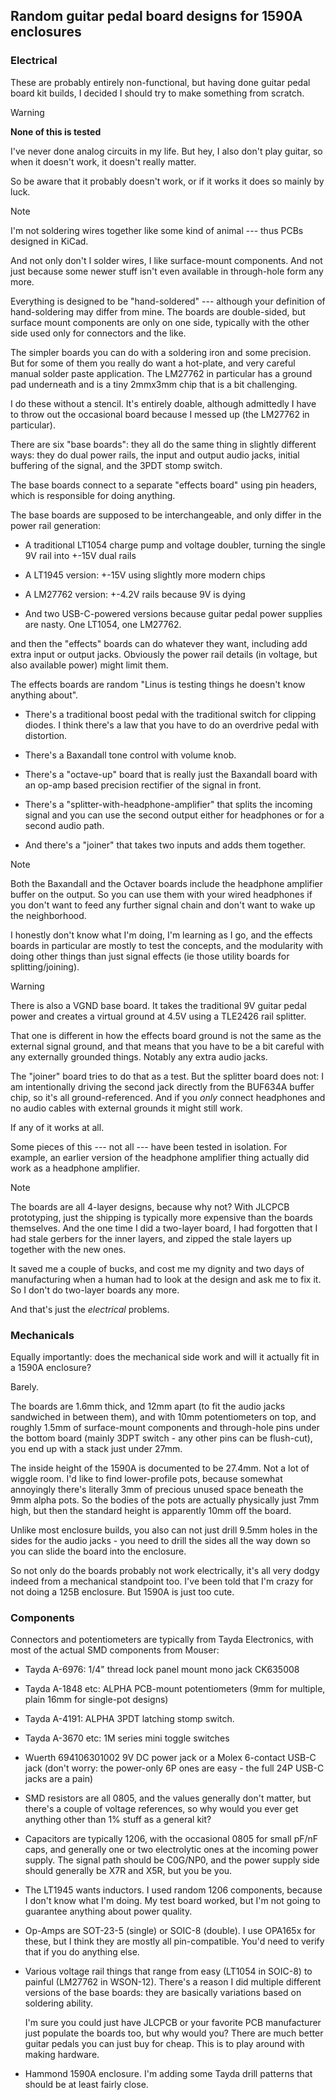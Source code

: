 ## Random guitar pedal board designs for 1590A enclosures

### Electrical

These are probably entirely non-functional, but having done guitar pedal
board kit builds, I decided I should try to make something from scratch.

> [!WARNING]
> **None of this is tested**
>
> I've never done analog circuits in my life.  But hey, I also
> don't play guitar, so when it doesn't work, it doesn't really
> matter.
>
> So be aware that it probably doesn't work, or if it works it
> does so mainly by luck.

> [!NOTE]
> I'm not soldering wires together like some kind of animal ---
> thus PCBs designed in KiCad.
>
> And not only don't I solder wires, I like surface-mount
> components.  And not just because some newer stuff isn't
> even available in through-hole form any more.
>
> Everything is designed to be "hand-soldered" --- although
> your definition of hand-soldering may differ from mine. The
> boards are double-sided, but surface mount components are
> only on one side, typically with the other side used only
> for connectors and the like.
>
> The simpler boards you can do with a soldering iron and some
> precision. But for some of them you really do want a hot-plate,
> and very careful manual solder paste application. The LM27762
> in particular has a ground pad underneath and is a tiny 2mmx3mm
> chip that is a bit challenging.
>
> I do these without a stencil. It's entirely doable, although
> admittedly I have to throw out the occasional board because I
> messed up (the LM27762 in particular).

There are six "base boards": they all do the same thing in slightly
different ways: they do dual power rails, the input and output audio
jacks, initial buffering of the signal, and the 3PDT stomp switch.

The base boards connect to a separate "effects board" using pin headers,
which is responsible for doing anything.

The base boards are supposed to be interchangeable, and only differ in
the power rail generation:

 - A traditional LT1054 charge pump and voltage doubler, turning the
   single 9V rail into +-15V dual rails

 - A LT1945 version: +-15V using slightly more modern chips

 - A LM27762 version: +-4.2V rails because 9V is dying

 - And two USB-C-powered versions because guitar pedal power supplies
   are nasty. One LT1054, one LM27762.

and then the "effects" boards can do whatever they want, including add
extra input or output jacks.  Obviously the power rail details (in
voltage, but also available power) might limit them.

The effects boards are random "Linus is testing things he doesn't know
anything about".

 - There's a traditional boost pedal with the traditional switch for
   clipping diodes. I think there's a law that you have to do an
   overdrive pedal with distortion.

 - There's a Baxandall tone control with volume knob.

 - There's a "octave-up" board that is really just the Baxandall board
   with an op-amp based precision rectifier of the signal in front.

 - There's a "splitter-with-headphone-amplifier" that splits the
   incoming signal and you can use the second output either for
   headphones or for a second audio path.

 - And there's a "joiner" that takes two inputs and adds them together.

> [!NOTE]
> Both the Baxandall and the Octaver boards include the headphone
> amplifier buffer on the output. So you can use them with your
> wired headphones if you don't want to feed any further signal
> chain and don't want to wake up the neighborhood.

I honestly don't know what I'm doing, I'm learning as I go, and the
effects boards in particular are mostly to test the concepts, and the
modularity with doing other things than just signal effects (ie those
utility boards for splitting/joining).

> [!WARNING]
> There is also a VGND base board.  It takes the traditional 9V
> guitar pedal power and creates a virtual ground at 4.5V using
> a TLE2426 rail splitter.
>
> That one is different in how the effects board ground is not the
> same as the external signal ground, and that means that you have
> to be a bit careful with any externally grounded things.
>  Notably any extra audio jacks.
>
> The "joiner" board tries to do that as a test.  But the splitter
> board does not: I am intentionally driving the second jack directly
> from the BUF634A buffer chip, so it's all ground-referenced.
> And if you _only_ connect headphones and no audio cables with
> external grounds it might still work.
>
> If any of it works at all.

Some pieces of this --- not all --- have been tested in isolation.
For example, an earlier version of the headphone amplifier thing
actually did work as a headphone amplifier.

> [!NOTE]
> The boards are all 4-layer designs, because why not? With JLCPCB
> prototyping, just the shipping is typically more expensive than
> the boards themselves. And the one time I did a two-layer board,
> I had forgotten that I had stale gerbers for the inner layers,
> and zipped the stale layers up together with the new ones.
>
> It saved me a couple of bucks, and cost me my dignity and two
> days of manufacturing when a human had to look at the design and
> ask me to fix it. So I don't do two-layer boards any more.

And that's just the *electrical* problems.

### Mechanicals

Equally importantly: does the mechanical side work and will it actually
fit in a 1590A enclosure?

Barely.

The boards are 1.6mm thick, and 12mm apart (to fit the audio jacks
sandwiched in between them), and with 10mm potentiometers on top, and
roughly 1.5mm of surface-mount components and through-hole pins under
the bottom board (mainly 3DPT switch - any other pins can be flush-cut),
you end up with a stack just under 27mm.

The inside height of the 1590A is documented to be 27.4mm.  Not a lot of
wiggle room.  I'd like to find lower-profile pots, because somewhat
annoyingly there's literally 3mm of precious unused space beneath the
9mm alpha pots.  So the bodies of the pots are actually physically just
7mm high, but then the standard height is apparently 10mm off the board.

Unlike most enclosure builds, you also can not just drill 9.5mm holes in
the sides for the audio jacks - you need to drill the sides all the way
down so you can slide the board into the enclosure.

So not only do the boards probably not work electrically, it's all very
dodgy indeed from a mechanical standpoint too.  I've been told that I'm
crazy for not doing a 125B enclosure.  But 1590A is just too cute.

### Components

Connectors and potentiometers are typically from Tayda Electronics,
with most of the actual SMD components from Mouser:

 - Tayda A-6976: 1/4" thread lock panel mount mono jack CK635008

 - Tayda A-1848 etc: ALPHA PCB-mount potentiometers (9mm for multiple,
   plain 16mm for single-pot designs)

 - Tayda A-4191: ALPHA 3PDT latching stomp switch.

 - Tayda A-3670 etc: 1M series mini toggle switches

 - Wuerth 694106301002 9V DC power jack or a Molex 6-contact USB-C jack
   (don't worry: the power-only 6P ones are easy - the full 24P USB-C
   jacks are a pain)

 - SMD resistors are all 0805, and the values generally don't matter,
   but there's a couple of voltage references, so why would you ever get
   anything other than 1% stuff as a general kit?

 - Capacitors are typically 1206, with the occasional 0805 for small
   pF/nF caps, and generally one or two electrolytic ones at the
   incoming power supply. The signal path should be C0G/NP0, and the
   power supply side should generally be X7R and X5R, but you be you.

 - The LT1945 wants inductors. I used random 1206 components, because I
   don't know what I'm doing. My test board worked, but I'm not going to
   guarantee anything about power quality.

 - Op-Amps are SOT-23-5 (single) or SOIC-8 (double). I use OPA165x for
   these, but I think they are mostly all pin-compatible. You'd need to
   verify that if you do anything else.

 - Various voltage rail things that range from easy (LT1054 in SOIC-8)
   to painful (LM27762 in WSON-12). There's a reason I did multiple
   different versions of the base boards: they are basically variations
   based on soldering ability.

   I'm sure you could just have JLCPCB or your favorite PCB manufacturer
   just populate the boards too, but why would you? There are much better
   guitar pedals you can just buy for cheap. This is to play around with
   making hardware.

 - Hammond 1590A enclosure. I'm adding some Tayda drill patterns that
   should be at least fairly close.

